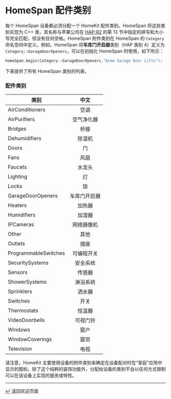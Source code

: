 <!-- 原文时间：2023.3.19，翻译时间：2024.5.6，校对时间：2024.5.29 -->

# HomeSpan 配件类别

每个 HomeSpan 设备都必须分配一个 HomeKit 配件类别。HomeSpan 将这些类别实现为 C++ 类，其名称与苹果公司在 [HAP-R2](https://developer.apple.com/homekit/specification/) 的第 13 节中指定的拼写和大小写完全匹配，但没有任何空格。HomeSpan 附件类别在 HomeSpan 的 `Category` 命名空间中定义。例如，HomeSpan 将**车库门开启器**类别（HAP 类别 4）定义为 `Category::GarageDoorOpeners`，可以在初始化 HomeSpan 时使用，如下所示：

```C++
homeSpan.begin(Category::GarageDoorOpeners,"Acme Garage Door Lifts");
```

下表提供了所有 HomeSpan 类别的列表。

### 配件类别
|类别|中文|
| --------------------------- | :------------------------------: |
| AirConditioners | 空调 |
| AirPurifiers | 空气净化器 |
| Bridges |桥接|
| Dehumidifiers |除湿机|
| Doors |门|
| Fans |风扇|
| Faucets |水龙头|
| Lighting |灯|
| Locks| 锁|
| GarageDoorOpeners |车库门开启器|
| Heaters |加热器|
| Humidifiers |加湿器|
| IPCameras |网络摄像机|
| Other |其他|
| Outlets |插座|
| ProgrammableSwitches |可编程开关|
| SecuritySystems |安全系统|
| Sensors |传感器|
| ShowerSystems| 淋浴系统|
| Sprinklers |洒水器|
| Switches |开关|
| Thermostats |恒温器|
| VideoDoorbells| 可视门铃|
| Windows |窗户|
| WindowCoverings |窗帘|
| Television |电视|

请注意，HomeKit 主要使用设备的附件类别来确定在设备配对时在“家庭”应用中显示的图标。除了这个纯粹的装饰功能外，分配给设备的类别不会以任何方式限制可以在该设备上实现的服务或特性。

---

[↩️](../README.md) 返回欢迎页面
